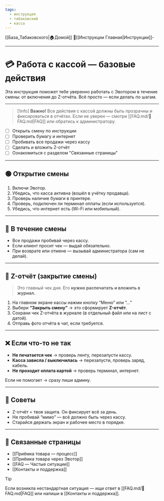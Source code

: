 ```yaml
---
tags:
  - инструкция
  - табаковский
  - касса
---
```

[[База_Табаковского|🏠Домой]]
📁[[Инструкции Главная|Инструкции]]-

---
# 💳 Работа с кассой — базовые действия

Эта инструкция поможет тебе уверенно работать с Эвотором в течение смены: от включения до Z-отчёта. Всё просто — если делать по шагам.

---

> [!info]
> **Важно!** Все действия с кассой должны быть прозрачны и фиксироваться в отчётах. Если не уверен — смотри [[FAQ.md/🧭 FAQ.md|FAQ]] или обратись к администратору.

- [ ] Открыть смену по инструкции
- [ ] Проверить бумагу и интернет
- [ ] Пробивать все продажи через кассу
- [ ] Сделать и вложить Z-отчёт
- [ ] Ознакомиться с разделом "Связанные страницы"

---

## 🟢 Открытие смены

1. Включи Эвотор.
2. Убедись, что касса активна (вошёл в учётку продавца).
3. Проверь наличие бумаги в принтере.
4. Проверь, подключен ли терминал оплаты (если используется).
5. Убедись, что интернет есть (Wi-Fi или мобильный).

---

## 🔁 В течение смены

- Все продажи пробивай через кассу.
- Если клиент просит чек — выдай обязательно.
- При возврате или отмене — вызывай администратора (сам не делай).

---

## 🧾 Z-отчёт (закрытие смены)

> Это главный чек дня. Его **нужно распечатать и вложить в журнал.**

1. На главном экране кассы нажми кнопку “Меню” или “…”  
2. Выбери **“Закрыть смену”** → это сформирует **Z-отчёт**.
3. Сохрани чек Z-отчёта в журнале (в отдельный файл или на лист с датой).
4. Отправь фото отчёта в чат, если требуется.

---

## ❌ Если что-то не так

- **Не печатается чек** → проверь ленту, перезапусти кассу.
- **Касса зависла / выключилась** → перезапусти, проверь заряд, кабель.
- **Не проходит оплата картой** → проверь терминал, интернет.

Если не помогает → сразу пиши админу.

---

## 🧠 Советы

- Z-отчёт = твоя защита. Он фиксирует всё за день.
- Не пробивай “мимо” — всё должно быть через кассу.
- Старайся держать экран и рабочее место в порядке.

---

## 📎 Связанные страницы

- [[Приёмка товара — процесс]]
- [[Приёмка товара через Эвотор]]
- [[FAQ — Частые ситуации]]
- [[Контакты и поддержка]]

> [!tip]
> Если возникла нестандартная ситуация — ищи ответ в [[FAQ.md/🧭 FAQ.md|FAQ]] или напиши в [[Контакты и поддержка]].
